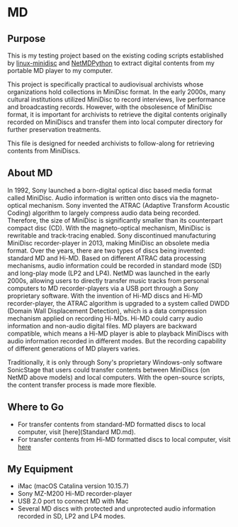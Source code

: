 # MD

## Purpose ##
This is my testing project based on the existing coding scripts established by [linux-minidisc](https://github.com/glaubitz/linux-minidisc) and [NetMDPython](https://wiki.physik.fu-berlin.de/linux-minidisc/doku.php?id=netmdpython#getting_the_code) to extract digital contents from my portable MD player to my computer. 

This project is specifically practical to audiovisual archivists whose organizations hold collections in MiniDisc format. In the early 2000s, many cultural institutions utilized MiniDisc to record interviews, live performance and broadcasting records. However, with the obsolesence of MiniDisc format, it is important for archivists to retrieve the digital contents originally recorded on MiniDiscs and transfer them into local computer directory for further preservation treatments. 

This file is designed for needed archivists to follow-along for retrieving contents from MiniDiscs.

## About MD ##
In 1992, Sony launched a born-digital optical disc based media format called MiniDisc. Audio information is written onto discs via the magneto-optical mechanism. Sony invented the ATRAC (Adaptive Transform Acoustic Coding) algorithm to largely compress audio data being recorded. Therefore, the size of MiniDisc is significantly smaller than its counterpart compact disc (CD). With the magneto-optical mechanism, MiniDisc is rewritable and track-tracing enabled. Sony discontinued manufacturing MiniDisc recorder-player in 2013, making MiniDisc an obsolete media format. Over the years, there are two types of discs being invented: standard MD and Hi-MD. Based on different ATRAC data processing mechanisms, audio information could be recorded in standard mode (SD) and long-play mode (LP2 and LP4). NetMD was launched in the early 2000s, allowing users to directly transfer music tracks from personal computers to MD recorder-players via a USB port through a Sony proprietary software. With the invention of Hi-MD discs and Hi-MD recorder-player, the ATRAC algorithm is upgraded to a system called DWDD (Domain Wall Displacement Detection), which is a data compression mechanism applied on recording Hi-MDs. Hi-MD could carry audio information and non-audio digital files. 
MD players are backward compatible, which means a Hi-MD player is able to playback MiniDiscs with audio information recorded in different modes. But the recording capability of different generations of MD players varies. 

Traditionally, it is only through Sony's proprietary Windows-only software SonicStage that users could transfer contents between MiniDiscs (on NetMD above models) and local computers. With the open-source scripts, the content transfer process is made more flexible.


## Where to Go ##
* For transfer contents from standard-MD formatted discs to local computer, visit [here](Standard MD.md).
* For transfer contents from Hi-MD formatted discs to local computer, visit [here](Hi-MD.md)

## My Equipment ##
* iMac (macOS Catalina version 10.15.7) 
* Sony MZ-M200 Hi-MD recorder-player
* USB 2.0 port to connect MD with Mac
* Several MD discs with protected and unprotected audio information recorded in SD, LP2 and LP4 modes.

